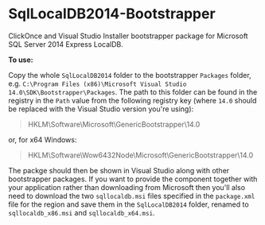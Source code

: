 # SqlLocalDB2014-Bootstrapper
ClickOnce and Visual Studio Installer bootstrapper package for Microsoft SQL Server 2014 Express LocalDB.

**To use:**

Copy the whole `SqlLocalDB2014` folder to the bootstrapper `Packages` folder, e.g. `C:\Program Files (x86)\Microsoft Visual Studio 14.0\SDK\Bootstrapper\Packages`. The path to this folder can be found in the registry in the `Path` value from the following registry key (where `14.0` should be replaced with the Visual Studio version you're using):

> HKLM\Software\Microsoft\GenericBootstrapper\14.0

or, for x64 Windows:

> HKLM\Software\Wow6432Node\Microsoft\GenericBootstrapper\14.0

The packge should then be shown in Visual Studio along with other bootstrapper packages. If you want to provide the component together with your application rather than downloading from Microsoft then you'll also need to download the two `sqllocaldb.msi` files specified in the `package.xml` file for the region and save them in the `SqlLocalDB2014` folder, renamed to `sqllocaldb_x86.msi` and `sqllocaldb_x64.msi`.
